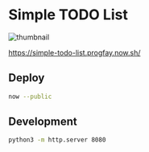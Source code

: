 # Simple TODO List

![thumbnail](https://gyazo.com/348ed44d71c2604ddfa2858e3a770aeb.png)

https://simple-todo-list.progfay.now.sh/


## Deploy

```sh
now --public
```


## Development

```sh
python3 -m http.server 8080
```

